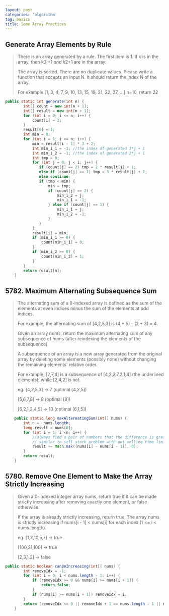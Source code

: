 ```yaml
---
layout: post
categories: 'algorithm'
tag: basics
title: Some Array Practices
---
```

## Generate Array Elements by Rule
> There is an array generated by a rule.
> The first item is 1. If k is in the array, then k*3 +1 and k*2+1 are in the array.
>
> The array is sorted. There are no duplicate values.
> Please write a function that accepts an input N. It should return the index N of the array.
>
> For example [1, 3, 4, 7, 9, 10, 13, 15, 19, 21, 22, 27, ...] n=10, return 22
```Java
public static int generate(int n) {
        int[] count = new int[n + 1];
        int[] result = new int[n + 1];
        for (int i = 0; i <= n; i++) {
            count[i] = 2;
        }
        result[0] = 1;
        int min = 0;
        for (int i = 1; i <= n; i++) {
            min = result[i - 1] * 3 + 2;
            int min_i_1 = -1; //the index of generated 3*j + 1
            int min_i_2 = -1; //the index of generated 2*j + 1
            int tmp = 0;
            for (int j = 0; j < i; j++) {
               if (count[j] == 2) tmp = 2 * result[j] + 1;
               else if (count[j] == 1) tmp = 3 * result[j] + 1;
               else continue;
               if (tmp < min) {
                   min = tmp;
                   if (count[j] == 2) {
                       min_i_2 = j;
                       min_i_1 = -1;
                   } else if (count[j] == 1) {
                       min_i_1 = j;
                       min_i_2 = -1;
                   }
               }
            }
            result[i] = min;
            if (min_i_1 >= 0) {
                count[min_i_1] = 0;
            }
            if (min_i_2 >= 0) {
                count[min_i_2] = 1;
            }
        }
        return result[n];
    }
```
<!--more-->
## 5782. Maximum Alternating Subsequence Sum
>The alternating sum of a 0-indexed array is defined as the sum of the elements at even indices minus the sum of the elements at odd indices.
>
> For example, the alternating sum of [4,2,5,3] is (4 + 5) - (2 + 3) = 4.
>
> Given an array nums, return the maximum alternating sum of any subsequence of nums (after reindexing the elements of the subsequence).
>
> A subsequence of an array is a new array generated from the original array by deleting some elements (possibly none)
> without changing the remaining elements' relative order.
>
> For example, [2,7,4] is a subsequence of [4,2,3,7,2,1,4] (the underlined elements), while [2,4,2] is not.
>
> eg. [4,2,5,3] -> 7 (optimal [4,2,5])
>
> [5,6,7,8] -> 8 (optimal [8])
>
> [6,2,1,2,4,5] -> 10 (optimal [6,1,5])
```Java
    public static long maxAlternatingSum(int[] nums) {
        int n =  nums.length;
        long result = nums[0];
        for (int i = 1; i <n; i++) {
            //always find a pair of numbers that the difference is greater than 0,
            // similar to sell stock problem with out selling time limit
            result += Math.max((nums[i] - nums[i - 1]), 0);
        }
        return result;
    }

```

## 5780. Remove One Element to Make the Array Strictly Increasing
> Given a 0-indexed integer array nums, return true if it can be made strictly increasing after removing exactly one element, or false otherwise.
>
> If the array is already strictly increasing, return true.
> The array nums is strictly increasing if nums[i - 1] < nums[i] for each index (1 <= i < nums.length).
>
> eg. [1,2,10,5,7] -> true
>
> [100,21,100] -> true
>
> [2,3,1,2] -> false
```Java
public static boolean canBeIncreasing(int[] nums) {
        int removeIdx = -1;
        for (int i = 0; i < nums.length - 1; i++) {
            if (removeIdx >= 0 && nums[i] >= nums[i + 1]) {
                return false;
            }
            if (nums[i] >= nums[i + 1]) removeIdx = i;
        }
        return (removeIdx <= 0 || removeIdx + 1 == nums.length - 1 || nums[removeIdx - 1] < nums[removeIdx + 1]);
    }
```